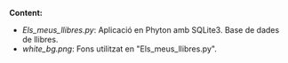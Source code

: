 <B>Content:</B>

* <I>Els_meus_llibres.py</I>: Aplicació en Phyton amb SQLite3. Base de dades de llibres.
* <I>white_bg.png</I>: Fons utilitzat en "Els_meus_llibres.py".
